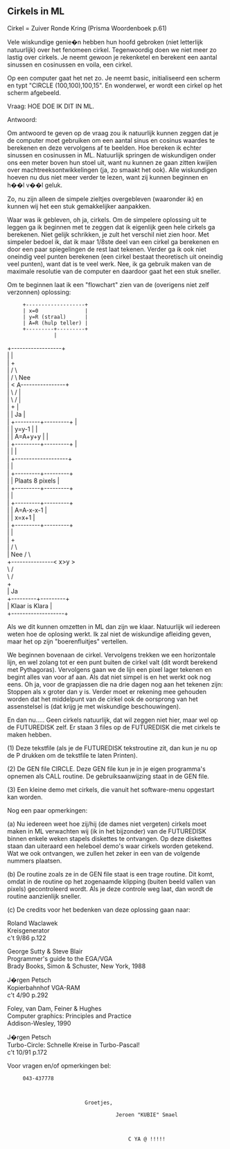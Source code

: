 Cirkels in ML                                                   
-------------                                                   
                                                                
Cirkel = Zuiver Ronde Kring (Prisma Woordenboek p.61)           
                                                                
                                                                
Vele  wiskundige  genie�n  hebben  hun  hoofd   gebroken   (niet
letterlijk natuurlijk) over het  fenomeen  cirkel.  Tegenwoordig
doen we niet meer zo lastig over cirkels.  Je  neemt  gewoon  je
rekenketel en berekent een  aantal  sinussen  en  cosinussen  en
voila, een cirkel.                                              
                                                                
Op een computer gaat het net zo. Je neemt  basic,  initialiseerd
een scherm en typt "CIRCLE (100,100),100,15". En  wonderwel,  er
wordt een cirkel op het scherm afgebeeld.                       
                                                                
Vraag: HOE DOE IK DIT IN ML.                                    
                                                                
Antwoord:                                                       
                                                                
Om antwoord te geven op de vraag zou ik natuurlijk kunnen zeggen
dat je de computer moet gebruiken om een aantal sinus en cosinus
waardes te berekenen en  deze  vervolgens  af  te  beelden.  Hoe
bereken ik echter  sinussen  en  cosinussen  in  ML.  Natuurlijk
springen de wiskundigen onder ons een meter boven hun stoel uit,
want    nu    kunnen    ze    gaan    zitten    kwijlen     over
machtreeksontwikkelingen  (ja,  zo   smaakt   het   ook).   Alle
wiskundigen hoeven nu dus niet meer verder te  lezen,  want  zij
kunnen beginnen en h��l v��l geluk.                             
                                                                
Zo, nu zijn alleen de simpele zieltjes  overgebleven  (waaronder
ik) en kunnen wij het een stuk gemakkelijker aanpakken.         
                                                                
Waar was ik gebleven, oh ja, cirkels. Om de simpelere  oplossing
uit te leggen ga ik beginnen met te zeggen dat ik eigenlijk geen
hele cirkels ga berekenen. Niet gelijk schrikken,  je  zult  het
verschil niet zien hoor. Met simpeler bedoel  ik,  dat  ik  maar
1/8ste deel van  een  cirkel  ga  berekenen  en  door  een  paar
spiegelingen de  rest  laat  tekenen.  Verder  ga  ik  ook  niet
oneindig veel punten berekenen (een cirkel  bestaat  theoretisch
uit oneindig veel punten), want dat is te veel werk. Nee, ik  ga
gebruik maken van de  maximale  resolutie  van  de  computer  en
daardoor gaat het een stuk sneller.                             
                                                                
Om te beginnen laat ik een "flowchart" zien  van  de  (overigens
niet zelf verzonnen) oplossing:                                 
                                                                
         +-------------------+                                  
         | x=0               |                                  
         | y=R (straal)      |                                  
         | A=R (hulp teller) |                                  
         +---------+---------+                                  
                   |                                            
+------------------+                                            
|                  |                                            
|                  +                                            
|                 / \                                           
|                /   \             Nee                          
|               < A<R >----------------+                        
|                \   /                 |                        
|                 \ /                  |                        
|                  +                   |                        
|                  | Ja                |                        
|        +---------+---------+         |                        
|        | y=y-1             |         |                        
|        | A=A+y+y           |         |                        
|        +---------+---------+         |                        
|                  |                   |                        
|                  +-------------------+                        
|                  |                                            
|        +---------+---------+                                  
|        | Plaats 8 pixels   |                                  
|        +---------+---------+                                  
|                  |                                            
|        +---------+---------+                                  
|        | A=A-x-x-1         |                                  
|        | x=x+1             |                                  
|        +---------+---------+                                  
|                  |                                            
|                  +                                            
|                 / \                                           
| Nee            /   \                                          
+---------------< x>y >                                         
                 \   /                                          
                  \ /                                           
                   +                                            
                   | Ja                                         
         +---------+---------+                                  
         | Klaar is Klara    |                                  
         +-------------------+                                  
                                                                
Als we dit kunnen omzetten in ML dan zijn we  klaar.  Natuurlijk
wil iedereen weten  hoe  de  oplosing  werkt.  Ik  zal  niet  de
wiskundige afleiding geven, maar het  op  zijn  "boerenfluitjes"
vertellen.                                                      
                                                                
We beginnen  bovenaan  de  cirkel.  Vervolgens  trekken  we  een
horizontale lijn, en wel zolang tot er een punt buiten de cirkel
valt (dit wordt berekend met Pythagoras). Vervolgens gaan we  de
lijn een pixel lager tekenen en begint alles van  voor  af  aan.
Als dat niet simpel is en het werkt ook nog eens. Oh ja, voor de
grapjassen die na drie dagen nog aan het tekenen  zijn:  Stoppen
als x groter dan y is. Verder  moet  er  rekening  mee  gehouden
worden dat het middelpunt van de cirkel ook de oorsprong van het
assenstelsel is (dat krijg je met wiskundige beschouwingen).    
                                                                
En dan nu..... Geen cirkels  natuurlijk,  dat  wil  zeggen  niet
hier, maar wel op de FUTUREDISK zelf. Er staan  3  files  op  de
FUTUREDISK die met cirkels te maken hebben.                     
                                                                
(1) Deze tekstfile (als je de FUTUREDISK tekstroutine  zit,  dan
kun je nu op de P drukken om de tekstfile te laten Printen).    
                                                                
(2) De GEN file CIRCLE.  Deze  GEN  file  kun  je  in  je  eigen
programma's opnemen  als  CALL  routine.  De  gebruiksaanwijzing
staat in de GEN file.                                           
                                                                
(3) Een kleine demo met cirkels, die  vanuit  het  software-menu
opgestart kan worden.                                           
                                                                
                                                                
Nog een paar opmerkingen:                                       
                                                                
(a) Nu iedereen  weet  hoe  zij/hij  (de  dames  niet  vergeten)
cirkels moet maken in ML verwachten wij (ik  in  het  bijzonder)
van de FUTUREDISK  binnen  enkele  weken  stapels  diskettes  te
ontvangen. Op deze diskettes staan dan  uiteraard  een  heleboel
demo's waar cirkels worden getekend. Wat we  ook  ontvangen,  we
zullen het zeker in een van de volgende nummers plaatsen.       
                                                                
(b) De routine zoals ze in  de  GEN  file  staat  is  een  trage
routine. Dit  komt,  omdat  in  de  routine  op  het  zogenaamde
klipping (buiten beeld vallen van pixels)  gecontroleerd  wordt.
Als je deze controle weg laat, dan wordt de routine  aanzienlijk
sneller.                                                        
                                                                
(c) De credits voor het bedenken van deze oplossing gaan naar:  
                                                                
Roland Waclawek                                                 
  Kreisgenerator                                                
    c't 9/86 p.122                                              
                                                                
George Sutty & Steve Blair                                      
  Programmer's guide to the EGA/VGA                             
    Brady Books, Simon & Schuster, New York, 1988               
                                                                
J�rgen Petsch                                                   
  Kopierbahnhof VGA-RAM                                         
    c't 4/90 p.292                                              
                                                                
Foley, van Dam, Feiner & Hughes                                 
  Computer graphics: Principles and Practice                    
    Addison-Wesley, 1990                                        
                                                                
J�rgen Petsch                                                   
  Turbo-Circle: Schnelle Kreise in Turbo-Pascal!                
    c't 10/91 p.172                                             
                                                                
                                                                
                                                                
Voor vragen en/of opmerkingen bel:                              
                                                                
         043-437778                                             
                                                                
                                                                
                                                                
                             Groetjes,                          
                                                                
                                       Jeroen "KUBIE" Smael     
                                                                
                                                                
                                                                
                                           C YA @ !!!!!         
